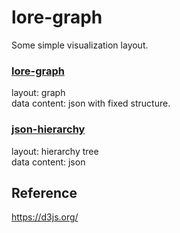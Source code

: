 lore-graph
==========

Some simple visualization layout.

### [lore-graph](https://github.com/13f/lore-graph/blob/master/docs/lore-graph.md)
layout: graph  
data content: json with fixed structure.  

### [json-hierarchy](https://github.com/13f/lore-graph/blob/master/docs/json-hierarchy.md)
layout: hierarchy tree  
data content: json  


## Reference
https://d3js.org/  
